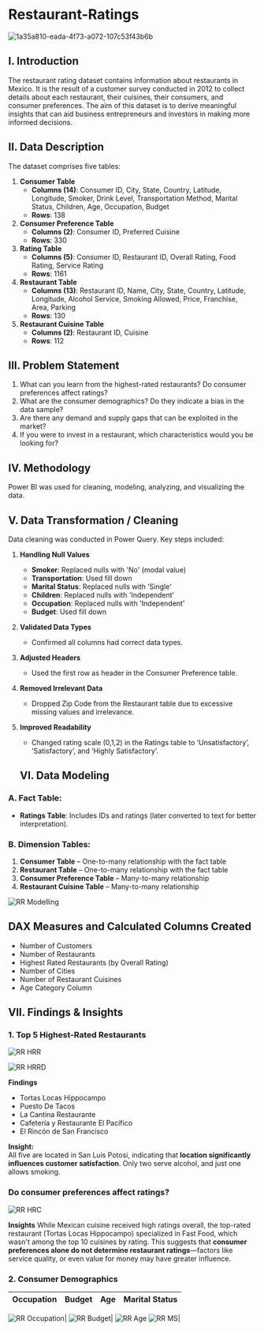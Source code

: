 # Restaurant-Ratings
![1a35a810-eada-4f73-a072-107c53f43b6b](https://github.com/user-attachments/assets/b1ae2868-096c-4f9a-ba54-64b8ae1f6e7d)

## I. Introduction
The restaurant rating dataset contains information about restaurants in Mexico. It is the result of a customer survey conducted in 2012 to collect details about each restaurant, their cuisines, their consumers, and consumer preferences. 
The aim of this dataset is to derive meaningful insights that can aid business entrepreneurs and investors in making more informed decisions.

## II. Data Description
The dataset comprises five tables:
1. **Consumer Table**  
   - **Columns (14)**: Consumer ID, City, State, Country, Latitude, Longitude, Smoker, Drink Level, Transportation Method, Marital Status, Children, Age, Occupation, Budget  
   - **Rows**: 138
2. **Consumer Preference Table**  
   - **Columns (2)**: Consumer ID, Preferred Cuisine  
   - **Rows**: 330
3. **Rating Table**  
   - **Columns (5)**: Consumer ID, Restaurant ID, Overall Rating, Food Rating, Service Rating
   - **Rows**: 1161
4. **Restaurant Table**  
   - **Columns (13)**: Restaurant ID, Name, City, State, Country, Latitude, Longitude, Alcohol Service, Smoking Allowed, Price, Franchise, Area, Parking  
   - **Rows**: 130
5. **Restaurant Cuisine Table**  
   - **Columns (2)**: Restaurant ID, Cuisine  
   - **Rows**: 112

## III. Problem Statement
1. What can you learn from the highest-rated restaurants? Do consumer preferences affect ratings?  
2. What are the consumer demographics? Do they indicate a bias in the data sample?  
3. Are there any demand and supply gaps that can be exploited in the market?  
4. If you were to invest in a restaurant, which characteristics would you be looking for?

## IV. Methodology
Power BI was used for cleaning, modeling, analyzing, and visualizing the data.

## V. Data Transformation / Cleaning
Data cleaning was conducted in Power Query. Key steps included:
1. **Handling Null Values**  
   - **Smoker**: Replaced nulls with 'No' (modal value)  
   - **Transportation**: Used fill down  
   - **Marital Status**: Replaced nulls with 'Single'  
   - **Children**: Replaced nulls with 'Independent'  
   - **Occupation**: Replaced nulls with 'Independent'  
   - **Budget**: Used fill down
2. **Validated Data Types**  
   - Confirmed all columns had correct data types.
3. **Adjusted Headers**  
   - Used the first row as header in the Consumer Preference table.
4. **Removed Irrelevant Data**  
   - Dropped Zip Code from the Restaurant table due to excessive missing values and irrelevance.
5. **Improved Readability**  
   - Changed rating scale (0,1,2) in the Ratings table to ‘Unsatisfactory’, ‘Satisfactory’, and ‘Highly Satisfactory’.

   ## VI. Data Modeling

### A. Fact Table:  
- **Ratings Table**: Includes IDs and ratings (later converted to text for better interpretation).

### B. Dimension Tables:
1. **Consumer Table** – One-to-many relationship with the fact table  
2. **Restaurant Table** – One-to-many relationship with the fact table  
3. **Consumer Preference Table** – Many-to-many relationship  
4. **Restaurant Cuisine Table** – Many-to-many relationship

![RR Modelling](https://github.com/user-attachments/assets/ff312c55-17d4-481d-b413-8b371579f4cf)

## DAX Measures and Calculated Columns Created
- Number of Customers  
- Number of Restaurants  
- Highest Rated Restaurants (by Overall Rating)  
- Number of Cities  
- Number of Restaurant Cuisines  
- Age Category Column

## VII. Findings & Insights

### 1. **Top 5 Highest-Rated Restaurants**

![RR HRR](https://github.com/user-attachments/assets/0cb38ff0-746f-4014-834f-d1fc089b47a1)

![RR HRRD](https://github.com/user-attachments/assets/52bfb8da-ca1c-4b6a-935c-699c6d701883)

**Findings**
- Tortas Locas Hippocampo  
- Puesto De Tacos  
- La Cantina Restaurante  
- Cafetería y Restaurante El Pacífico  
- El Rincón de San Francisco  

**Insight:**  
All five are located in San Luis Potosi, indicating that **location significantly influences customer satisfaction**. Only two serve alcohol, and just one allows smoking.

### Do consumer preferences affect ratings?

![RR HRC](https://github.com/user-attachments/assets/98900f9f-a20f-4e34-8f83-bbdeb9ed3d43)

**Insights** 
While Mexican cuisine received high ratings overall, the top-rated restaurant (Tortas Locas Hippocampo) specialized in Fast Food, which wasn't among the top 10 cuisines by rating. This suggests that **consumer preferences alone do not determine restaurant ratings**—factors like service quality, or even value for money may have greater influence.

### 2. **Consumer Demographics**

Occupation                             | Budget                                |Age                                    |Marital Status
:-------------------------------------:|:-------------------------------------:|:-------------------------------------:|:------------------------------------:

![RR Occupation](https://github.com/user-attachments/assets/412e9424-0bb1-4cd9-825b-d173a27832a2)|
![RR Budget](https://github.com/user-attachments/assets/dfd24932-9941-4df7-9864-8ae9ff1f3077)|
![RR Age](https://github.com/user-attachments/assets/cdddce77-f5dd-4340-8dd1-9c5b5a9bf458)
![RR MS](https://github.com/user-attachments/assets/6c707719-e12e-4f1d-a428-fff623013c76)|








